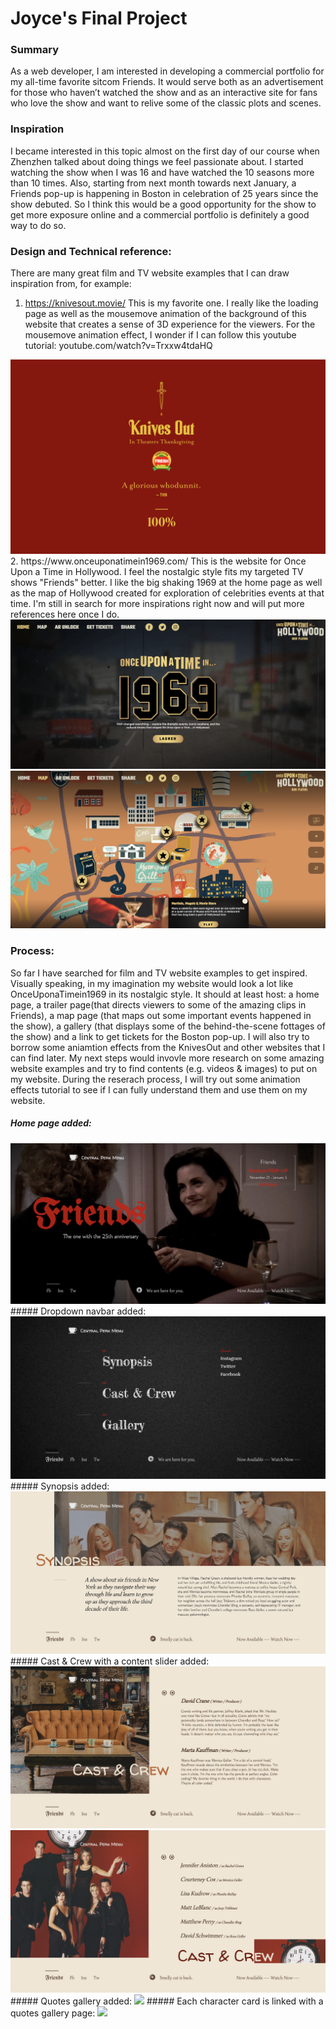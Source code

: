 # Joyce's Final Project
 
### Summary

As a web developer, I am interested in developing a commercial portfolio for my all-time favorite sitcom Friends. It would serve both as an advertisement for those who haven’t watched the show and as an interactive site for fans who love the show and want to relive some of the classic plots and scenes. 

### Inspiration

I became interested in this topic almost on the first day of our course when Zhenzhen talked about doing things we feel passionate about. I started watching the show when I was 16 and have watched the 10 seasons more than 10 times. Also, starting from next month towards next January, a Friends pop-up is happening in Boston in celebration of 25 years since the show debuted. So I think this would be a good opportunity for the show to get more exposure online and a commercial portfolio is definitely a good way to do so.

### Design and Technical reference:
There are many great film and TV website examples that I can draw inspiration from, for example:
1. https://knivesout.movie/ This is my favorite one. I really like the loading page as well as the mousemove animation of the background of this website that creates a sense of 3D experience for the viewers.
For the mousemove animation effect, I wonder if I can follow this youtube tutorial: youtube.com/watch?v=Trxxw4tdaHQ
<img src="images/knivesloading.png" alt="knivesoutloading">
2. https://www.onceuponatimein1969.com/ This is the website for Once Upon a Time in Hollywood. I feel the nostalgic style fits my targeted TV shows "Friends" better. I like the big shaking 1969 at the home page as well as the map of Hollywood created for exploration of celebrities events at that time. 
I'm still in search for more inspirations right now and will put more references here once I do.
<img src="images/1969home.png" alt="1969home">
<img src="images/1969maps.png" alt="1969map">


### Process:
So far I have searched for film and TV website examples to get inspired. Visually speaking, in my imagination my website would look a lot like OnceUponaTimein1969 in its nostalgic style. It should at least host: a home page, a trailer page(that directs viewers to some of the amazing clips in Friends), a map page (that maps out some important events happened in the show), a gallery (that displays some of the behind-the-scene fottages of the show) and a link to get tickets for the Boston pop-up.  I will also try to borrow some aniamtion effects from the KnivesOut and other websites that I can find later. My next steps would invovle more research on some amazing website examples and try to find contents (e.g. videos & images) to put on my website. During the reserach process, I will try out some animation effects tutorial to see if I can fully understand them and use them on my website. 

##### Home page added:
<img src="READMEimg/home.png">
##### Dropdown navbar added:
<img src="READMEimg/navbar.png">
##### Synopsis added:
<img src="READMEimg/synopsis.png">
##### Cast & Crew with a content slider added:
<img src="READMEimg/castcrew1.png">
<img src="READMEimg/castcrew2.png">
##### Quotes gallery added:
<img src="READMEimg/gallery.png">
##### Each character card is linked with a quotes gallery page:
<img src="READMEimg/gallerydetailed.png">
